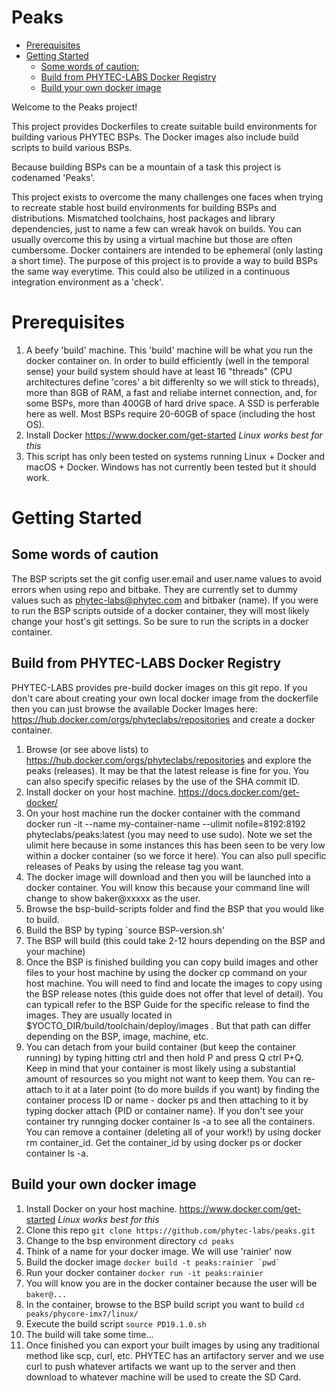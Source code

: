  # Peaks 
 
 * [Prerequisites](#prerequisites)
 * [Getting Started](#getting-started)
   * [Some words of caution:](#some-words-of-caution)
   * [Build from PHYTEC-LABS Docker Registry](#build-from-phytec-labs-docker-registry)
   * [Build your own docker image](#build-your-own-docker-image)

Welcome to the Peaks project!  

This project provides Dockerfiles to create suitable build environments for building various PHYTEC BSPs. The Docker images also include build scripts to build various BSPs. 

Because building BSPs can be a mountain of a task this project is codenamed 'Peaks'. 

This project exists to overcome the many challenges one faces when trying to recreate stable host build environments for building BSPs and distributions. Mismatched toolchains, host packages and library dependencies, just to name a few can wreak havok on builds. You can usually overcome this by using a virtual machine but those are often cumbersome. Docker containers are intended to be ephemeral (only lasting a short time). The purpose of this project is to provide a way to build BSPs the same way everytime. This could also be utilized in a continuous integration environment as a 'check'.  
         
# Prerequisites

1. A beefy 'build' machine. This 'build' machine will be what you run the docker container on. In order to build efficiently (well in the temporal sense) your build system should have at least 16 "threads" (CPU architectures define 'cores' a bit differenlty so we will stick to threads), more than 8GB of RAM, a fast and reliabe internet connection, and, for some BSPs, more than 400GB of hard drive space. A SSD is perferable here as well. Most BSPs require 20-60GB of space (including the host OS). 
2. Install Docker https://www.docker.com/get-started *Linux works best for this*
3. This script has only been tested on systems running Linux + Docker and macOS + Docker. Windows has not currently been tested but it should work. 

# Getting Started
## Some words of caution
The BSP scripts set the git config user.email and user.name values to avoid errors when using repo and bitbake. They are currently set to dummy values such as phytec-labs@phytec.com and bitbaker (name). If you were to run the BSP scripts outside of a docker container, they will most likely change your host's git settings. So be sure to run the scripts in a docker container. 

## Build from PHYTEC-LABS Docker Registry
PHYTEC-LABS provides pre-build docker images on this git repo. If you don't care about creating your own local docker image from the dockerfile then you can just browse the available Docker Images here: https://hub.docker.com/orgs/phyteclabs/repositories and create a docker container.

1. Browse (or see above lists) to https://hub.docker.com/orgs/phyteclabs/repositories and explore the peaks (releases). It may be that the latest release is fine for you. You can also specify specific relases by the use of the SHA commit ID. 
2. Install docker on your host machine. https://docs.docker.com/get-docker/
3. On your host machine run the docker container with the command docker run -it --name my-container-name --ulimit nofile=8192:8192 phyteclabs/peaks:latest (you may need to use sudo). Note we set the ulimit here because in some instances this has been seen to be very low within a docker container (so we force it here). You can also pull specific releases of Peaks by using the release tag you want. 
4. The docker image will download and then you will be launched into a docker container. You will know this because your command line will change to show baker@xxxxx as the user.
5. Browse the bsp-build-scripts folder and find the BSP that you would like to build.
6. Build the BSP by typing `source BSP-version.sh'
7. The BSP will build (this could take 2-12 hours depending on the BSP and your machine)
8. Once the BSP is finished building you can copy build images and other files to your host machine by using the docker cp command on your host machine. You will need to find and locate the images to copy using the BSP release notes (this guide does not offer that level of detail). You can typicall refer to the BSP Guide for the specific release to find the images. They are usually located in $YOCTO_DIR/build/toolchain/deploy/images . But that path can differ depending on the BSP, image, machine, etc.
9. You can detach from your build container (but keep the container running) by typing hitting ctrl and then hold P and press Q ctrl P+Q. Keep in mind that your container is most likely using a substantial amount of resources so you might not want to keep them. You can re-attach to it at a later point (to do more builds if you want) by finding the container process ID or name - docker ps and then attaching to it by typing docker attach {PID or container name}. If you don't see your container try runnging docker container ls -a to see all the containers. You can remove a container (deleting all of your work!) by using docker rm container_id. Get the container_id by using docker ps or docker container ls -a.

## Build your own docker image


1. Install Docker on your host machine. https://www.docker.com/get-started *Linux works best for this*
2. Clone this repo `git clone https://github.com/phytec-labs/peaks.git`
3. Change to the bsp environment directory `cd peaks`
4. Think of a name for your docker image. We will use 'rainier' now 
5. Build the docker image ``docker build -t peaks:rainier `pwd` ``
6. Run your docker container `docker run -it peaks:rainier`
7. You will know you are in the docker container because the user will be `baker@...`
8. In the container, browse to the BSP build script you want to build `cd peaks/phycore-imx7/linux/`
9. Execute the build script `source PD19.1.0.sh`
10. The build will take some time...
11. Once finished you can export your built images by using any traditional method like scp, curl, etc. PHYTEC has an artifactory server and we use curl to push whatever artifacts we want up to the server and then download to whatever machine will be used to create the SD Card.









